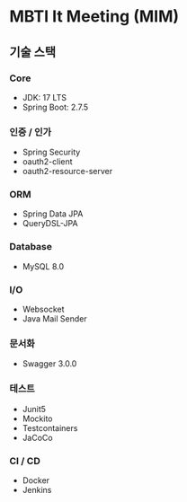 # MBTI It Meeting (MIM)

## 기술 스택

### Core

- JDK: 17 LTS
- Spring Boot: 2.7.5

### 인증 / 인가

- Spring Security
- oauth2-client
- oauth2-resource-server

### ORM

- Spring Data JPA
- QueryDSL-JPA

### Database

- MySQL 8.0

### I/O

- Websocket
- Java Mail Sender

### 문서화

- Swagger 3.0.0

### 테스트

- Junit5
- Mockito
- Testcontainers
- JaCoCo

### CI / CD

- Docker
- Jenkins
